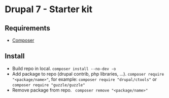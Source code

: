 # Drupal 7 - Starter kit

## Requirements
- [Composer](https://getcomposer.org/download/)

## Install
- Build repo in local.
  `composer install --no-dev -o`
- Add package to repo (drupal contrib, php libraries, ...).
  `composer require "<package/name>"`, for example: `composer require "drupal/ctools"` or `composer require "guzzle/guzzle"`
- Remove package from repo.
  ` composer remove "<package/name>"`
